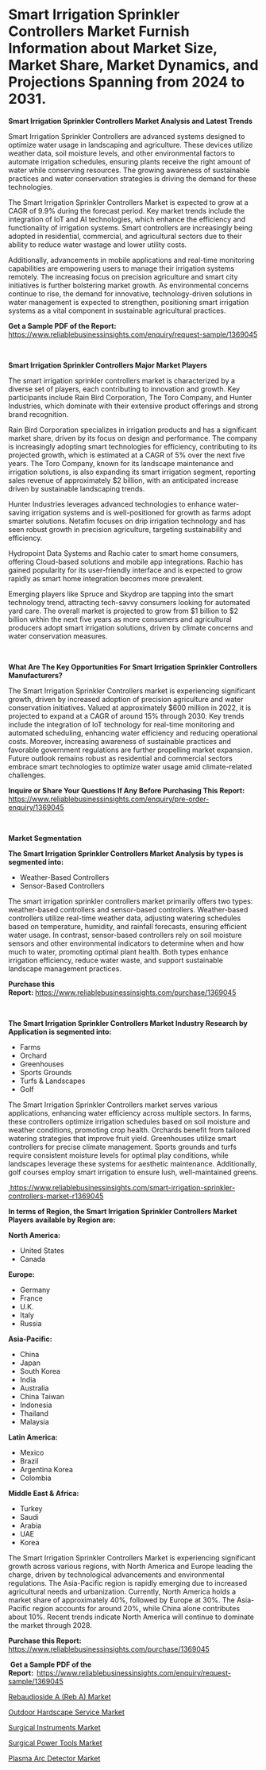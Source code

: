 <p><h1>Smart Irrigation Sprinkler Controllers Market Furnish Information about Market Size, Market Share, Market Dynamics, and Projections Spanning from 2024 to 2031.</h1></p><p><strong>Smart Irrigation Sprinkler Controllers Market Analysis and Latest Trends</strong></p>
<p><p>Smart Irrigation Sprinkler Controllers are advanced systems designed to optimize water usage in landscaping and agriculture. These devices utilize weather data, soil moisture levels, and other environmental factors to automate irrigation schedules, ensuring plants receive the right amount of water while conserving resources. The growing awareness of sustainable practices and water conservation strategies is driving the demand for these technologies.</p><p>The Smart Irrigation Sprinkler Controllers Market is expected to grow at a CAGR of 9.9% during the forecast period. Key market trends include the integration of IoT and AI technologies, which enhance the efficiency and functionality of irrigation systems. Smart controllers are increasingly being adopted in residential, commercial, and agricultural sectors due to their ability to reduce water wastage and lower utility costs.</p><p>Additionally, advancements in mobile applications and real-time monitoring capabilities are empowering users to manage their irrigation systems remotely. The increasing focus on precision agriculture and smart city initiatives is further bolstering market growth. As environmental concerns continue to rise, the demand for innovative, technology-driven solutions in water management is expected to strengthen, positioning smart irrigation systems as a vital component in sustainable agricultural practices.</p></p>
<p><strong>Get a Sample PDF of the Report:&nbsp;</strong> <a href="https://www.reliablebusinessinsights.com/enquiry/request-sample/1369045?utm_campaign=48&utm_medium=2&utm_source=Github&utm_content=ia&utm_term=06122024&utm_id=smart-irrigation-sprinkler-controllers">https://www.reliablebusinessinsights.com/enquiry/request-sample/1369045</a></p>
<p>&nbsp;</p>
<p><strong>Smart Irrigation Sprinkler Controllers Major Market Players</strong></p>
<p><p>The smart irrigation sprinkler controllers market is characterized by a diverse set of players, each contributing to innovation and growth. Key participants include Rain Bird Corporation, The Toro Company, and Hunter Industries, which dominate with their extensive product offerings and strong brand recognition.</p><p>Rain Bird Corporation specializes in irrigation products and has a significant market share, driven by its focus on design and performance. The company is increasingly adopting smart technologies for efficiency, contributing to its projected growth, which is estimated at a CAGR of 5% over the next five years. The Toro Company, known for its landscape maintenance and irrigation solutions, is also expanding its smart irrigation segment, reporting sales revenue of approximately $2 billion, with an anticipated increase driven by sustainable landscaping trends.</p><p>Hunter Industries leverages advanced technologies to enhance water-saving irrigation systems and is well-positioned for growth as farms adopt smarter solutions. Netafim focuses on drip irrigation technology and has seen robust growth in precision agriculture, targeting sustainability and efficiency.</p><p>Hydropoint Data Systems and Rachio cater to smart home consumers, offering Cloud-based solutions and mobile app integrations. Rachio has gained popularity for its user-friendly interface and is expected to grow rapidly as smart home integration becomes more prevalent.</p><p>Emerging players like Spruce and Skydrop are tapping into the smart technology trend, attracting tech-savvy consumers looking for automated yard care. The overall market is projected to grow from $1 billion to $2 billion within the next five years as more consumers and agricultural producers adopt smart irrigation solutions, driven by climate concerns and water conservation measures.</p></p>
<p>&nbsp;</p>
<p><strong>What Are The Key Opportunities For Smart Irrigation Sprinkler Controllers Manufacturers?</strong></p>
<p><p>The Smart Irrigation Sprinkler Controllers market is experiencing significant growth, driven by increased adoption of precision agriculture and water conservation initiatives. Valued at approximately $600 million in 2022, it is projected to expand at a CAGR of around 15% through 2030. Key trends include the integration of IoT technology for real-time monitoring and automated scheduling, enhancing water efficiency and reducing operational costs. Moreover, increasing awareness of sustainable practices and favorable government regulations are further propelling market expansion. Future outlook remains robust as residential and commercial sectors embrace smart technologies to optimize water usage amid climate-related challenges.</p></p>
<p><strong>Inquire or Share Your Questions If Any Before Purchasing This Report:</strong> <a href="https://www.reliablebusinessinsights.com/enquiry/pre-order-enquiry/1369045?utm_campaign=48&utm_medium=2&utm_source=Github&utm_content=ia&utm_term=06122024&utm_id=smart-irrigation-sprinkler-controllers">https://www.reliablebusinessinsights.com/enquiry/pre-order-enquiry/1369045</a></p>
<p>&nbsp;</p>
<p><strong>Market Segmentation</strong></p>
<p><strong>The Smart Irrigation Sprinkler Controllers Market Analysis by types is segmented into:</strong></p>
<p><ul><li>Weather-Based Controllers</li><li>Sensor-Based Controllers</li></ul></p>
<p><p>The smart irrigation sprinkler controllers market primarily offers two types: weather-based controllers and sensor-based controllers. Weather-based controllers utilize real-time weather data, adjusting watering schedules based on temperature, humidity, and rainfall forecasts, ensuring efficient water usage. In contrast, sensor-based controllers rely on soil moisture sensors and other environmental indicators to determine when and how much to water, promoting optimal plant health. Both types enhance irrigation efficiency, reduce water waste, and support sustainable landscape management practices.</p></p>
<p><strong>Purchase this Report:&nbsp;</strong><a href="https://www.reliablebusinessinsights.com/purchase/1369045?utm_campaign=48&utm_medium=2&utm_source=Github&utm_content=ia&utm_term=06122024&utm_id=smart-irrigation-sprinkler-controllers">https://www.reliablebusinessinsights.com/purchase/1369045</a></p>
<p>&nbsp;</p>
<p><strong>The Smart Irrigation Sprinkler Controllers Market Industry Research by Application is segmented into:</strong></p>
<p><ul><li>Farms</li><li>Orchard</li><li>Greenhouses</li><li>Sports Grounds</li><li>Turfs & Landscapes</li><li>Golf</li></ul></p>
<p><p>The Smart Irrigation Sprinkler Controllers market serves various applications, enhancing water efficiency across multiple sectors. In farms, these controllers optimize irrigation schedules based on soil moisture and weather conditions, promoting crop health. Orchards benefit from tailored watering strategies that improve fruit yield. Greenhouses utilize smart controllers for precise climate management. Sports grounds and turfs require consistent moisture levels for optimal play conditions, while landscapes leverage these systems for aesthetic maintenance. Additionally, golf courses employ smart irrigation to ensure lush, well-maintained greens.</p></p>
<p><a href="https://www.reliablebusinessinsights.com/smart-irrigation-sprinkler-controllers-market-r1369045?utm_campaign=48&utm_medium=2&utm_source=Github&utm_content=ia&utm_term=06122024&utm_id=smart-irrigation-sprinkler-controllers">&nbsp;https://www.reliablebusinessinsights.com/smart-irrigation-sprinkler-controllers-market-r1369045</a></p>
<p><strong>In terms of Region, the Smart Irrigation Sprinkler Controllers Market Players available by Region are:</strong></p>
<p>
    <p> <strong> North America: </strong>
        <ul>
            <li>United States</li>
            <li>Canada</li>
        </ul>
        </p> 
    <p> <strong> Europe: </strong>
        <ul>
            <li>Germany</li>
            <li>France</li>
            <li>U.K.</li>
            <li>Italy</li>
            <li>Russia</li>
        </ul>
        </p> 
    <p> <strong> Asia-Pacific: </strong>
        <ul>
            <li>China</li>
            <li>Japan</li>
            <li>South Korea</li>
            <li>India</li>
            <li>Australia</li>
            <li>China Taiwan</li>
            <li>Indonesia</li>
            <li>Thailand</li>
            <li>Malaysia</li>
        </ul>
        </p> 
    <p> <strong> Latin America: </strong>
        <ul>
            <li>Mexico</li>
            <li>Brazil</li>
            <li>Argentina Korea</li>
            <li>Colombia</li>
        </ul>
        </p> 
    <p> <strong> Middle East & Africa: </strong>
        <ul>
            <li>Turkey</li>
            <li>Saudi</li>
            <li>Arabia</li>
            <li>UAE</li>
            <li>Korea</li>
        </ul>
    </p>
    </p>
<p><p>The Smart Irrigation Sprinkler Controllers Market is experiencing significant growth across various regions, with North America and Europe leading the charge, driven by technological advancements and environmental regulations. The Asia-Pacific region is rapidly emerging due to increased agricultural needs and urbanization. Currently, North America holds a market share of approximately 40%, followed by Europe at 30%. The Asia-Pacific region accounts for around 20%, while China alone contributes about 10%. Recent trends indicate North America will continue to dominate the market through 2028.</p></p>
<p><strong>Purchase this Report: </strong><a href="https://www.reliablebusinessinsights.com/purchase/1369045?utm_campaign=48&utm_medium=2&utm_source=Github&utm_content=ia&utm_term=06122024&utm_id=smart-irrigation-sprinkler-controllers">https://www.reliablebusinessinsights.com/purchase/1369045</a></p>
<p>&nbsp;<strong>Get a Sample PDF of the Report:&nbsp;&nbsp;</strong><a href="https://www.reliablebusinessinsights.com/enquiry/request-sample/1369045?utm_campaign=48&utm_medium=2&utm_source=Github&utm_content=ia&utm_term=06122024&utm_id=smart-irrigation-sprinkler-controllers">https://www.reliablebusinessinsights.com/enquiry/request-sample/1369045</a></p>
<p><strong></strong></p>
<p><p><a href="https://github.com/kathiestrine5ty/Market-Research-Report-List-1/blob/main/rebaudioside-a-reb-a-market.md?utm_campaign=48&utm_medium=2&utm_source=Github&utm_content=ia&utm_term=06122024&utm_id=smart-irrigation-sprinkler-controllers">Rebaudioside A (Reb A) Market</a></p><p><a href="https://issuu.com/reportprime-2/docs/outdoor-hardscape-service-market-size-2030.pptx?utm_campaign=48&utm_medium=2&utm_source=Github&utm_content=ia&utm_term=06122024&utm_id=smart-irrigation-sprinkler-controllers">Outdoor Hardscape Service Market</a></p><p><a href="https://www.linkedin.com/pulse/global-surgical-instruments-market-analysis-2024-2031-industry-wrxze?utm_campaign=48&utm_medium=2&utm_source=Github&utm_content=ia&utm_term=06122024&utm_id=smart-irrigation-sprinkler-controllers">Surgical Instruments Market</a></p><p><a href="https://www.linkedin.com/pulse/expert-analysis-surgical-power-tools-market-dynamics-expected-qkuve?utm_campaign=48&utm_medium=2&utm_source=Github&utm_content=ia&utm_term=06122024&utm_id=smart-irrigation-sprinkler-controllers">Surgical Power Tools Market</a></p><p><a href="https://issuu.com/reportprime-2/docs/plasma-arc-detector-market-size-2030.pptx?utm_campaign=48&utm_medium=2&utm_source=Github&utm_content=ia&utm_term=06122024&utm_id=smart-irrigation-sprinkler-controllers">Plasma Arc Detector Market</a></p></p>